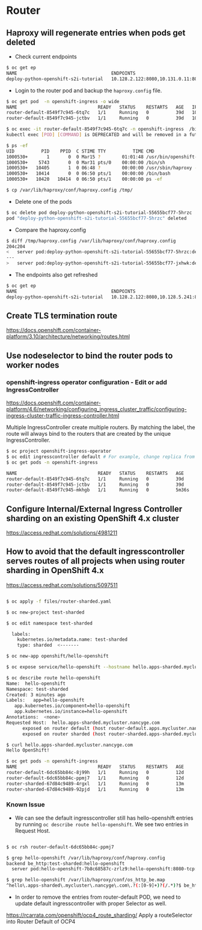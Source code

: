 # Router

## Haproxy will regenerate entries when pods get deleted

* Check current endpoints

~~~bash
$ oc get ep
NAME                                   ENDPOINTS                            AGE
deploy-python-openshift-s2i-tutorial   10.128.2.122:8080,10.131.0.11:8080   73d
~~~

* Login to the router pod and backup the `haproxy.config` file.

~~~bash
$ oc get pod  -n openshift-ingress -o wide
NAME                              READY   STATUS    RESTARTS   AGE   IP           NODE                                         NOMINATED NODE   READINESS GATES
router-default-8549f7c945-6tq7c   1/1     Running   0          39d   10.128.4.8   ip-10-0-193-254.us-east-2.compute.internal   <none>           <none>
router-default-8549f7c945-jctbv   1/1     Running   0          39d   10.131.0.3   ip-10-0-220-0.us-east-2.compute.internal     <none>           <none>

$ oc exec -it router-default-8549f7c945-6tq7c -n openshift-ingress  /bin/bash
kubectl exec [POD] [COMMAND] is DEPRECATED and will be removed in a future version. Use kubectl exec [POD] -- [COMMAND] instead.

$ ps -ef
UID          PID    PPID  C STIME TTY          TIME CMD
1000530+       1       0  0 Mar15 ?        01:01:48 /usr/bin/openshift-router --v=2
1000530+    5743       0  0 Mar31 pts/0    00:00:00 /bin/sh
1000530+   10405       1  0 06:48 ?        00:00:00 /usr/sbin/haproxy -f /var/lib/haproxy/conf/haproxy.config -p /var/lib/haproxy/run/haproxy.pid -x /var/lib/hapr
1000530+   10414       0  0 06:50 pts/1    00:00:00 /bin/bash
1000530+   10420   10414  0 06:50 pts/1    00:00:00 ps -ef

$ cp /var/lib/haproxy/conf/haproxy.config /tmp/
~~~

* Delete one of the pods

~~~bash
$ oc delete pod deploy-python-openshift-s2i-tutorial-55655bcf77-5hrzc
pod "deploy-python-openshift-s2i-tutorial-55655bcf77-5hrzc" deleted
~~~

* Compare the haproxy.config

~~~bash
$ diff /tmp/haproxy.config /var/lib/haproxy/conf/haproxy.config
204c204
<   server pod:deploy-python-openshift-s2i-tutorial-55655bcf77-5hrzc:deploy-python-openshift-s2i-tutorial:8080-tcp:10.131.0.11:8080 10.131.0.11:8080 cookie cde73a2d20af88d0f675474338b97374 weight 256 check inter 5000ms
---
>   server pod:deploy-python-openshift-s2i-tutorial-55655bcf77-jxhwk:deploy-python-openshift-s2i-tutorial:8080-tcp:10.128.5.241:8080 10.128.5.241:8080 cookie 002de886c11d29e9e24951e2af267157 weight 256 check inter 5000ms
~~~

* The endpoints also get refreshed

~~~bash
$ oc get ep
NAME                                   ENDPOINTS                             AGE
deploy-python-openshift-s2i-tutorial   10.128.2.122:8080,10.128.5.241:8080   73d
~~~

## Create TLS termination route

<https://docs.openshift.com/container-platform/3.10/architecture/networking/routes.html>

## Use nodeselector to bind the router pods to worker nodes

### openshift-ingress operator configuration - Edit or add IngressController

<https://docs.openshift.com/container-platform/4.6/networking/configuring_ingress_cluster_traffic/configuring-ingress-cluster-traffic-ingress-controller.html>

Multiple IngressController create multiple routers. By matching the label, the route will always bind to the routers that are created by the unique IngressController.

~~~bash
$ oc project openshift-ingress-operator
$ oc edit ingresscontroller default # For example, change replica from 2 to 3 and you'll find 3 router-default pods Running
$ oc get pods -n openshift-ingress

NAME                              READY   STATUS    RESTARTS   AGE
router-default-8549f7c945-6tq7c   1/1     Running   0          39d
router-default-8549f7c945-jctbv   1/1     Running   0          39d
router-default-8549f7c945-mkhgb   1/1     Running   0          5m36s
~~~

## Configure Internal/External Ingress Controller sharding on an existing OpenShift 4.x cluster

<https://access.redhat.com/solutions/4981211>

## How to avoid that the default ingresscontroller serves routes of all projects when using router sharding in OpenShift 4.x

<https://access.redhat.com/solutions/5097511>

~~~bash

$ oc apply -f files/router-sharded.yaml

$ oc new-project test-sharded

$ oc edit namespace test-sharded

  labels:
    kubernetes.io/metadata.name: test-sharded
    type: sharded  <-------

$ oc new-app openshift/hello-openshift

$ oc expose service/hello-openshift --hostname hello.apps-sharded.mycluster.nancyge.com

$ oc describe route hello-openshift
Name:  hello-openshift
Namespace: test-sharded
Created: 3 minutes ago
Labels:   app=hello-openshift
   app.kubernetes.io/component=hello-openshift
   app.kubernetes.io/instance=hello-openshift
Annotations:  <none>
Requested Host:  hello.apps-sharded.mycluster.nancyge.com
      exposed on router default (host router-default.apps.mycluster.nancyge.com) 3 minutes ago
      exposed on router sharded (host router-sharded.apps-sharded.mycluster.nancyge.com) 3 minutes ago

$ curl hello.apps-sharded.mycluster.nancyge.com
Hello OpenShift!

$ oc get pods -n openshift-ingress
NAME                              READY   STATUS    RESTARTS   AGE
router-default-6dc65bb84c-8j99h   1/1     Running   0          12d
router-default-6dc65bb84c-ppmj7   1/1     Running   0          12d
router-sharded-67d84c9489-4rgxl   1/1     Running   0          13m
router-sharded-67d84c9489-92pjd   1/1     Running   0          13m
~~~

### Known Issue

* We can see the default ingresscontroller still has hello-openshift entries by running `oc describe route hello-openshift`. We see two entries in Request Host.

~~~bash

$ oc rsh router-default-6dc65bb84c-ppmj7

$ grep hello-openshift /var/lib/haproxy/conf/haproxy.config
backend be_http:test-sharded:hello-openshift
  server pod:hello-openshift-7b8c68587c-zrlz9:hello-openshift:8080-tcp:10.131.1.208:8080 10.131.1.208:8080 cookie 999e7f67aedb20d52c82d23f151bb779 weight 256 check inter 5000ms

$ grep hello-openshift /var/lib/haproxy/conf/os_http_be.map
^hello\.apps-sharded\.mycluster\.nancyge\.com\.?(:[0-9]+)?(/.*)?$ be_http:test-sharded:hello-openshift

~~~

* In order to remove the entries from router-default POD, we need to update default ingresscontroller with proper Selector as well.

<https://rcarrata.com/openshift/ocp4_route_sharding/> Apply a routeSelector into Router Default of OCP4

